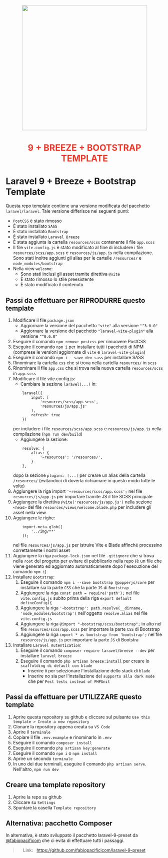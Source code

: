 <div align="center"><a href="https://laravel.com" target="_blank"><img src="https://raw.githubusercontent.com/laravel/art/master/logo-lockup/5%20SVG/2%20CMYK/1%20Full%20Color/laravel-logolockup-cmyk-red.svg" width="400"></a>
<h1><strong style="color: #EF3B2D;">9 + BREEZE + BOOTSTRAP TEMPLATE</strong></h1></div>

# Laravel 9 + Breeze + Bootstrap Template
Questa repo template contiene una versione modificata del pacchetto `laravel/laravel`. Tale versione differisce nei seguenti punti:

- `PostCSS` è stato rimosso
- È stato installato `SASS`
- È stato installato `Bootstrap`
- È stato installato `Laravel Breeze`
- È stata aggiunta la cartella `resources/scss` contenente il file `app.scss`
- Il file `vite.config.js` è stato modificato al fine di includere i file `resources/scss/app.scss` e `resources/js/app.js` nella compilazione. Sono stati inoltre aggiunti gli alias per le cartelle `/resources/` e `node_modules/bootstrap`
- Nella view `welcome`:
    - Sono stati inclusi gli asset tramite direttiva `@vite`
    - È stato rimosso lo stile preesistente
    - È stato modificato il contenuto

## Passi da effettuare per RIPRODURRE questo template
1. Modificare il file `package.json`
    - Aggiornare la versione del pacchetto `"vite"` alla versione `"^3.0.0"`
    - Aggiornare la versione del pacchetto `"laravel-vite-plugin"` alla versione `"^0.6.0"`
2. Eseguire il comando `npm remove postcss` per rimuovere PostCSS
3. Eseguire il comando `npm i` per installare tutti i pacchetti di NPM (comprese le versioni aggiornate di `vite` e `laravel-vite-plugin`)
4. Eseguire il comando `npm i --save-dev sass` per installare SASS
5. Rinominare la cartella `css` che si trova nella cartella `resources/` in `scss`
6. Rinominare il file `app.css` che si trova nella nuova cartella `resources/scss` in `app.scss`
7. Modificare il file vite.config.js:
    - Cambiare la sezione `laravel(...)` in:
    ```
        laravel({
            input: [
                'resources/scss/app.scss',
                'resources/js/app.js'
            ],
            refresh: true
        })
    ```
    per includere i file `resources/scss/app.scss` e `resources/js/app.js` nella compilazione (`npm run dev`/`build`)
    - Aggiungere la sezione:
    ```
        resolve: {
            alias: {
                '~resources': '/resources/',
            }
        },
    ```
    dopo la sezione `plugins: [...]` per creare un alias della cartella `/resources/` (evitandoci di doverla richiamare in questo modo tutte le volte)
8. Aggiungere la riga import `'~resources/scss/app.scss';` nel file `resources/js/app.js` per importare tramite JS il file SCSS principale
9. Aggiungere la direttiva `@vite('resources/js/app.js')` nella sezione `<head>` del file `resources/views/welcome.blade.php` per includere gli asset nella view
10. Aggiungere le righe:
    ```
        import.meta.glob([
            '../img/**'
        ]);
    ```
    nel file `resources/js/app.js` per istruire Vite e Blade affinché processino correttamente i nostri asset
11. Aggiungere la riga `package-lock.json` nel file `.gitignore` che si trova nella `root` del progetto per evitare di pubblicarlo nella repo (è un file che viene generato ed aggiornato automaticamente dopo l'esecuzione del comando `npm i`)
12. Installare `Bootstrap`:
    1. Eseguire il comando `npm i --save bootstrap @popperjs/core` per installare sia la parte `CSS` che la parte `JS` di `Bootstrap`
    2. Aggiungere la riga `const path = require('path');` nel file `vite.config.js` subito prima della riga `export default defineConfig({`
    3. Aggiungere la riga `'~bootstrap': path.resolve(__dirname, 'node_modules/bootstrap')` nell'oggetto `resolve.alias` nel file `vite.config.js`
    4. Aggiungere la riga `@import "~bootstrap/scss/bootstrap";` in alto nel file `resources/scss/app.scss` per importare la parte `CSS` di Bootstrap
    5. Aggiungere la riga `import * as bootstrap from 'bootstrap';` nel file `resources/js/app.js` per importare la parte `JS` di Bootstra
13. Installare `Laravel Autentication`:
    1. Eseguire il comando `composer require laravel/breeze --dev` per installare `laravel breeze`
    2. Eseguire il comando `php artisan breeze:install` per creare lo `scaffolding di default con blade`
        - Inserire `0` per selezionare l'installazione dello stack di `blade`
        - Inserire no sia per l'installazione del `supporto alla dark mode` che per `Pest tests instead of PHPUnit`
## Passi da effettuare per UTILIZZARE questo template
1. Aprire questa repository su github e cliccare sul pulsante `Use this template > Create a new repository`
2. Clonare la repository appena creata su `VS Code`
3. Aprire il `terminale`
4. Copiare il file `.env.example` e rinominarlo in `.env`
5. Eseguire il comando `composer install`
6. Eseguire il comando `php artisan key:generate`
7. Eseguire il comando `npm i` o `npm install`
8. Aprire un secondo `terminale`
9. In uno dei due terminali, eseguire il comando `php artisan serve`. Nell'altro, `npm run dev`

## Creare una template repository
1. Aprire la repo su github
2. Cliccare su `Settings`
3. Spuntare la casella `Template repository`

## Alternativa: pacchetto Composer
In alternativa, è stato sviluppato il pacchetto laravel-9-preset da [@fabiopacificom](https://github.com/fabiopacificicom) che ci evita di effettuare tutti i passaggi.

> &nbsp;
> &nbsp; Link: 
> &nbsp; https://github.com/fabiopacificicom/laravel-9-preset
> &nbsp;
